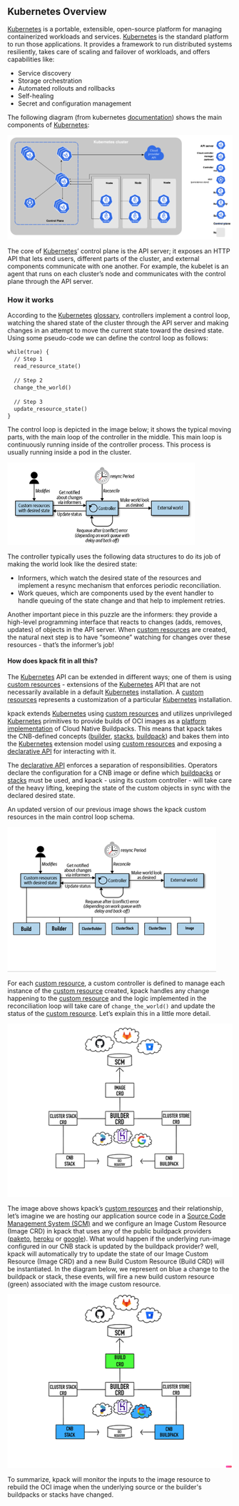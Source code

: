 ## Kubernetes Overview

[Kubernetes](https://kubernetes.io) is a portable, extensible, open-source platform for managing containerized workloads and services. [Kubernetes](https://kubernetes.io) is the standard platform to run those applications. It provides a framework to run distributed systems resiliently, takes care of scaling and failover of  workloads, and offers capabilities like:
- Service discovery
- Storage orchestration
- Automated rollouts and rollbacks
- Self-healing
- Secret and configuration management

The following diagram (from kubernetes [documentation](https://kubernetes.io/docs/concepts/overview/components/)) shows the main components of [Kubernetes](https://kubernetes.io):

![](assets/k8s-components.png)

The core of [Kubernetes](https://kubernetes.io)’ control plane is the API server; it exposes an HTTP API that lets end users, different parts of the cluster, and external components communicate with one another. For example, the kubelet is an agent that runs on each cluster’s node and communicates with the control plane through the API server.

### How it works

According to the [Kubernetes](https://kubernetes.io) [glossary](https://kubernetes.io/docs/reference/glossary/?fundamental=true#term-controller), controllers implement a control loop, watching the shared state of the cluster through the API server and making changes in an attempt to move the current state toward the desired state.
Using some pseudo-code we can define the control loop as follows:

```
while(true) {
  // Step 1
  read_resource_state()

  // Step 2
  change_the_world()

  // Step 3
  update_resource_state()
}
```

The control loop is depicted in the image below; it shows the typical moving parts, with the main loop of the controller in the middle. This main loop is continuously running inside of the controller process. This process is usually running inside a pod in the cluster.

![](assets/k8s-control-loop.png)

The controller typically uses the following data structures to do its job of making the world look like the desired state:
- Informers, which watch the desired state of the resources and implement a resync mechanism that enforces periodic reconciliation.
- Work queues, which are components used by the event handler to handle queuing of the state change and that help to implement retries.

Another important piece in this puzzle are the informers: they provide a high-level programming interface that reacts to changes (adds, removes, updates) of objects in the API server. When [custom resources](https://kubernetes.io/docs/concepts/extend-kubernetes/api-extension/custom-resources/) are created, the natural next step is to have “someone” watching for changes over these resources - that’s the informer’s job!

#### How does kpack fit in all this?

The [Kubernetes](https://kubernetes.io) API can be extended in different ways; one of them is using [custom resources](https://kubernetes.io/docs/concepts/extend-kubernetes/api-extension/custom-resources/) - extensions of the [Kubernetes](https://kubernetes.io) API that are not necessarily available in a default [Kubernetes](https://kubernetes.io) installation. A [custom resources](https://kubernetes.io/docs/concepts/extend-kubernetes/api-extension/custom-resources/) represents a customization of a particular [Kubernetes](https://kubernetes.io) installation.

kpack extends [Kubernetes](https://kubernetes.io) using [custom resources](https://kubernetes.io/docs/concepts/extend-kubernetes/api-extension/custom-resources/) and utilizes unprivileged [Kubernetes](https://kubernetes.io) primitives to provide builds of OCI images as a [platform implementation](https://github.com/buildpacks/spec/blob/main/platform.md) of Cloud Native Buildpacks. This means that kpack takes the CNB-defined concepts ([builder](https://buildpacks.io/docs/concepts/components/builder/), [stacks](https://buildpacks.io/docs/concepts/components/stack/), [buildpack](https://buildpacks.io/docs/concepts/components/buildpack/)) and bakes them into the [Kubernetes](https://kubernetes.io) extension model using [custom resources](https://kubernetes.io/docs/concepts/extend-kubernetes/api-extension/custom-resources/) and exposing a [declarative API](https://kubernetes.io/docs/concepts/extend-kubernetes/api-extension/custom-resources/#declarative-apis) for interacting with it.

The [declarative API](https://kubernetes.io/docs/concepts/extend-kubernetes/api-extension/custom-resources/#declarative-apis) enforces a separation of responsibilities. Operators declare the configuration for a CNB image or define which [buildpacks](https://buildpacks.io/docs/concepts/components/buildpack/) or [stacks](https://buildpacks.io/docs/concepts/components/stack/) must be used, and kpack - using its custom controller - will take care of the heavy lifting, keeping the state of the custom objects in sync with the declared desired state.

An updated version of our previous image shows the kpack custom resources in the main control loop schema.

![](assets/kpack-control-loop.png)

For each [custom resource](https://kubernetes.io/docs/concepts/extend-kubernetes/api-extension/custom-resources/), a custom controller is defined to manage each instance of the [custom resource](https://kubernetes.io/docs/concepts/extend-kubernetes/api-extension/custom-resources/) created, kpack handles any change happening to the [custom resource](https://kubernetes.io/docs/concepts/extend-kubernetes/api-extension/custom-resources/) and the logic implemented in the reconciliation loop will take care of  `change_the_world()`  and update the status of the [custom resource](https://kubernetes.io/docs/concepts/extend-kubernetes/api-extension/custom-resources/). Let’s explain this in a little more detail.

![](assets/kpack-high-level.jpg)

The image above shows kpack’s [custom resources](https://kubernetes.io/docs/concepts/extend-kubernetes/api-extension/custom-resources/) and their relationship, let’s imagine we are hosting our application source code in a [Source Code Management System (SCM)](https://www.atlassian.com/git/tutorials/source-code-management) and we configure an Image Custom Resource (Image CRD) in kpack that uses any of the public buildpack providers ([paketo](https://paketo.io), [heroku](https://elements.heroku.com/buildpacks) or [google](https://github.com/GoogleCloudPlatform/buildpacks)). What would happen if the underlying run-image configured in our CNB stack is updated by the buildpack provider? well, kpack will automatically try to update the state of our Image Custom Resource (Image CRD) and a new Build Custom Resource (Build CRD) will be instantiated. In the diagram below, we represent on blue a change to the buildpack or stack, these events, will fire a new build custom resource (green) associated with the image custom resource.

![](assets/kpack-stack-change.jpg)

To summarize, kpack will monitor the inputs to the image resource to rebuild the OCI image when the underlying source or the builder's buildpacks or stacks have changed.
